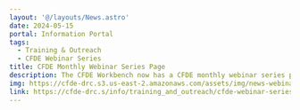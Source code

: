 ```yaml
---
layout: '@/layouts/News.astro'
date: 2024-05-15
portal: Information Portal
tags:
  - Training & Outreach
  - CFDE Webinar Series
title: CFDE Monthly Webinar Series Page
description: The CFDE Workbench now has a CFDE monthly webinar series page. This page provides information about webinars, including video recordings, summaries, presenters, and details about upcoming webinars.
img: https://cfde-drc.s3.us-east-2.amazonaws.com/assets/img/news-webinar.png
link: https://cfde-drc.s/info/training_and_outreach/cfde-webinar-series
---
```

